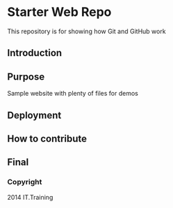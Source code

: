 # Starter Web Repo

This repository is for showing how Git and GitHub work

## Introduction

## Purpose

Sample website with plenty of files for demos

## Deployment

## How to contribute

## Final

### Copyright

2014 IT.Training